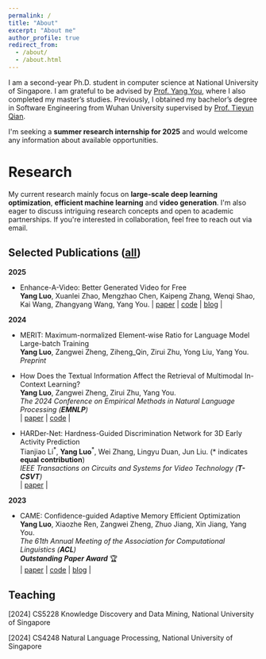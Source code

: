 ```yaml
---
permalink: /
title: "About"
excerpt: "About me"
author_profile: true
redirect_from: 
  - /about/
  - /about.html
---
```

I am a second-year Ph.D. student in computer science at National University of Singapore. I am grateful to be advised by [Prof. Yang You](https://www.comp.nus.edu.sg/~youy/), where I also completed my master’s studies. Previously, I obtained my bachelor’s degree in Software Engineering from Wuhan University supervised by [Prof. Tieyun Qian](https://www.aminer.cn/profile/tieyun-qian/53f47bdfdabfaee4dc89fe30).

I'm seeking a **summer research internship for 2025** and would welcome any information about available opportunities.

Research
======
My current research mainly focus on **large-scale deep learning optimization**, **efficient machine learning** and **video generation**. I'm also eager to discuss intriguing research concepts and open to academic partnerships. If you're interested in collaboration, feel free to reach out via email.

Selected Publications ([all](https://scholar.google.com/citations?hl=en&user=-esBZacAAAAJ))
------
**2025**
* Enhance-A-Video: Better Generated Video for Free  
**Yang Luo**, Xuanlei Zhao, Mengzhao Chen, Kaipeng Zhang, Wenqi Shao, Kai Wang, Zhangyang Wang, Yang You.
| [paper](https://arxiv.org/abs/2502.07508) | [code](https://github.com/NUS-HPC-AI-Lab/Enhance-A-Video) | [blog](https://oahzxl.github.io/Enhance_A_Video/) |

**2024**

* MERIT: Maximum-normalized Element-wise Ratio for Language Model Large-batch Training   
**Yang Luo**, Zangwei Zheng, Ziheng_Qin, Zirui Zhu, Yong Liu, Yang You.  
_Preprint_

* How Does the Textual Information Affect the Retrieval of Multimodal In-Context Learning?   
**Yang Luo**, Zangwei Zheng, Zirui Zhu, Yang You.      
_The 2024 Conference on Empirical Methods in Natural Language Processing (**EMNLP**)_  
| [paper](https://arxiv.org/abs/2404.12866) | [code](https://github.com/NUS-HPC-AI-Lab/Multimodal-ICL-Retriever) |

* HARDer-Net: Hardness-Guided Discrimination Network for 3D Early Activity Prediction   
Tianjiao Li<sup>\*</sup>, **Yang Luo**<sup>\*</sup>, Wei Zhang, Lingyu Duan, Jun Liu. (\* indicates **equal contribution**)                                                                        
_IEEE Transactions on Circuits and Systems for Video Technology (**T-CSVT**)_  
| [paper](https://ieeexplore-ieee-org.libproxy1.nus.edu.sg/document/10599489) |

**2023**
* CAME: Confidence-guided Adaptive Memory Efficient Optimization       
**Yang Luo**, Xiaozhe Ren, Zangwei Zheng, Zhuo Jiang, Xin Jiang, Yang You.       
_The 61th Annual Meeting of the Association for Computational Linguistics (**ACL**)_   
_**Outstanding Paper Award**_ 🏆   
| [paper](https://arxiv.org/abs/2307.02047) | [code](https://github.com/yangluo7/CAME/tree/master) | [blog](https://zhengzangw.github.io/blogs/came/) |

Teaching
------
[2024] CS5228 Knowledge Discovery and Data Mining, National University of Singapore

[2024] CS4248 Natural Language Processing, National University of Singapore

